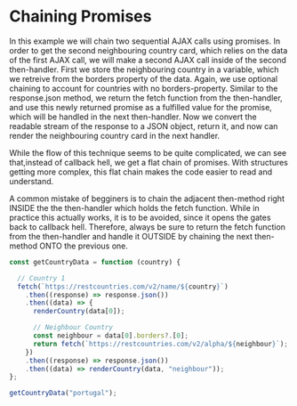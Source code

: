 # Chaining Promises

In this example we will chain two sequential AJAX calls using promises. In order to get the second neighbouring country card, which relies on the data of the first AJAX call, we will make a second AJAX call inside of the second then-handler. First we store the neighbouring country in a variable, which we retreive from the borders property of the data. Again, we use optional chaining to account for countries with no borders-property. Similar to the response.json method, we return the fetch function from the then-handler, and use this newly returned promise as a fulfilled value for the promise, which will be handled in the next then-handler. Now we convert the readable stream of the response to a JSON object, return it, and now can render the neighbouring country card in the next handler.

While the flow of this technique seems to be quite complicated, we can see that,instead of callback hell, we get a flat chain of promises. With structures getting more complex, this flat chain makes the code easier to read and understand.

A common mistake of begginers is to chain the adjacent then-method right INSIDE the the then-handler which holds the fetch function. While in practice this actually works, it is to be avoided, since it opens the gates back to callback hell. Therefore, always be sure to return the fetch function from the then-handler and handle it OUTSIDE by chaining the next then-method ONTO the previous one.

```js
const getCountryData = function (country) {

  // Country 1
  fetch(`https://restcountries.com/v2/name/${country}`)
    .then((response) => response.json())
    .then((data) => {
      renderCountry(data[0]);

      // Neighbour Country
      const neighbour = data[0].borders?.[0];
      return fetch(`https://restcountries.com/v2/alpha/${neighbour}`);
    })
    .then((response) => response.json())
    .then((data) => renderCountry(data, "neighbour"));
};

getCountryData("portugal");
```
